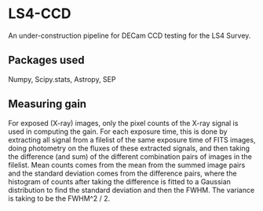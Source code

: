 # LS4-CCD

An under-construction pipeline for DECam CCD testing for the LS4 Survey.

## Packages used

Numpy, Scipy.stats, Astropy, SEP

## Measuring gain

For exposed (X-ray) images, only the pixel counts of the X-ray signal is used in computing the gain. For each exposure time, this is done by extracting all signal from a filelist of the same exposure time of FITS images, doing photometry on the fluxes of these extracted signals, and then taking the difference (and sum) of the different combination pairs of images in the filelist. Mean counts comes from the mean from the summed image pairs and the standard deviation comes from the difference pairs, where the histogram of counts after taking the difference is fitted to a Gaussian distribution to find the standard deviation and then the FWHM. The variance is taking to be the FWHM^2 / 2.
